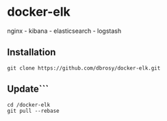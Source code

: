 # docker-elk
nginx - kibana - elasticsearch - logstash


## Installation
```
git clone https://github.com/dbrosy/docker-elk.git
```

## Update```
```
cd /docker-elk
git pull --rebase
```
